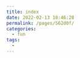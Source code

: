 ```yaml
---
title: index
date: 2022-02-13 18:46:28
permalink: /pages/562d0f/
categories:
  - fun
tags:
  - 
---
```


